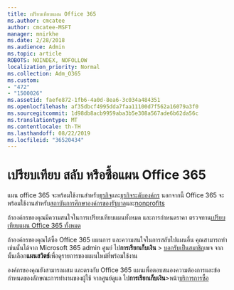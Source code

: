 ```yaml
---
title: เปรียบเทียบแผน Office 365
ms.author: cmcatee
author: cmcatee-MSFT
manager: mnirkhe
ms.date: 2/28/2018
ms.audience: Admin
ms.topic: article
ROBOTS: NOINDEX, NOFOLLOW
localization_priority: Normal
ms.collection: Adm_O365
ms.custom:
- "472"
- "1500026"
ms.assetid: faefe872-1fb6-4a0d-8ea6-3c034a484351
ms.openlocfilehash: af35dbcf4995dda7faa11100d7f562a16079a3f0
ms.sourcegitcommit: 1d98db8acb9959aba3b5e308a567ade6b62da56c
ms.translationtype: MT
ms.contentlocale: th-TH
ms.lasthandoff: 08/22/2019
ms.locfileid: "36520434"
---
```

# <a name="compare-switch-or-purchase-office-365-plans"></a>เปรียบเทียบ สลับ หรือซื้อแผน Office 365
  
แผน office 365 จะพร้อมใช้งานสำหรับ[ธุรกิจ](https://products.office.com/compare-all-microsoft-office-products?tab=2)และ[ธุรกิจระดับองค์กร](https://products.office.com/business/compare-more-office-365-for-business-plans) นอกจากนี้ Office 365 จะพร้อมใช้งานสำหรับ[สถาบันการศึกษา](https://products.office.com/academic/compare-office-365-education-plans)[องค์กรของรัฐบาล](https://products.office.com/government/compare-office-365-government-plans)และ[nonprofits](https://products.office.com/nonprofit/office-365-nonprofit-plans-and-pricing?tab=1)
  
ถ้าองค์กรของคุณมีความสนใจในการเปรียบเทียบแผนทั้งหมด และการกำหนดราคา ตรวจทาน[เปรียบเทียบแผน Office 365 ทั้งหมด](https://products.office.com/business/compare-more-office-365-for-business-plans)
  
ถ้าองค์กรของคุณได้ซื้อ Office 365 แผนการ และความสนใจในการสลับไปแผนอื่น คุณสามารถทำเช่นนั้นได้จาก Microsoft 365 admin ศูนย์ ไป**การเรียกเก็บเงิน** \> [บอกรับเป็นสมาชิก](https://go.microsoft.com/fwlink/p/?linkid=842054)เพจ จาก นั้นเลือก**แผนสวิตช์**เพื่อดูรายการของแผนใหม่ที่พร้อมใช้งาน
  
องค์กรของคุณยังสามารถผสม และตรงกับ Office 365 แผนเพื่อตอบสนองความต้องการและข้อกำหนดของลักษณะการทำงานของผู้ใช้ จากศูนย์ดูแล ไป**การเรียกเก็บเงิน**\>หน้า[บริการการซื้อ](https://go.microsoft.com/fwlink/p/?linkid=868433)